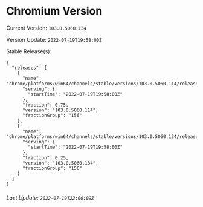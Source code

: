 # Chromium Version

Current Version: `103.0.5060.134`

Version Update: `2022-07-19T19:58:00Z`

Stable Release(s):
```
{
  "releases": [
    {
      "name": "chrome/platforms/win64/channels/stable/versions/103.0.5060.114/releases/1658260680",
      "serving": {
        "startTime": "2022-07-19T19:58:00Z"
      },
      "fraction": 0.75,
      "version": "103.0.5060.114",
      "fractionGroup": "156"
    },
    {
      "name": "chrome/platforms/win64/channels/stable/versions/103.0.5060.134/releases/1658260680",
      "serving": {
        "startTime": "2022-07-19T19:58:00Z"
      },
      "fraction": 0.25,
      "version": "103.0.5060.134",
      "fractionGroup": "156"
    }
  ]
}
```

###### Last Update: `2022-07-19T22:00:09Z`
